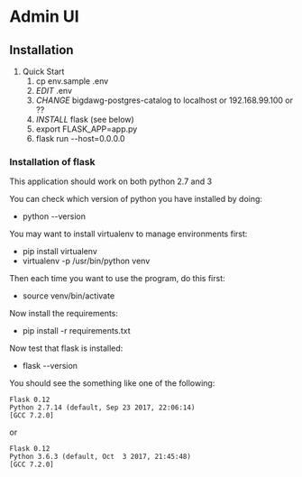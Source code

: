# Admin UI

## Installation

   1. Quick Start
      1. cp env.sample .env
      2. *EDIT* .env
      3. *CHANGE* bigdawg-postgres-catalog to localhost or 192.168.99.100 or ??
      4. *INSTALL* flask (see below)
      5. export FLASK_APP=app.py
      6. flask run --host=0.0.0.0
      
### Installation of flask

This application should work on both python 2.7 and 3

You can check which version of python you have installed by doing:

   * python --version

You may want to install virtualenv to manage environments first:

   * pip install virtualenv
   * virtualenv -p /usr/bin/python venv

Then each time you want to use the program, do this first:

   * source venv/bin/activate

Now install the requirements:

   * pip install -r requirements.txt

Now test that flask is installed:

   * flask --version

You should see the something like one of the following:

```
Flask 0.12
Python 2.7.14 (default, Sep 23 2017, 22:06:14) 
[GCC 7.2.0]
```

or

```
Flask 0.12
Python 3.6.3 (default, Oct  3 2017, 21:45:48) 
[GCC 7.2.0]
```
 
